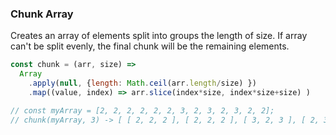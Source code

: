 ### Chunk Array

Creates an array of elements split into groups the length of size. 
If array can't be split evenly, the final chunk will be the remaining elements.

```js
const chunk = (arr, size) => 
  Array
    .apply(null, {length: Math.ceil(arr.length/size) })
    .map((value, index) => arr.slice(index*size, index*size+size) )

// const myArray = [2, 2, 2, 2, 2, 2, 3, 2, 3, 2, 3, 2, 2];
// chunk(myArray, 3) -> [ [ 2, 2, 2 ], [ 2, 2, 2 ], [ 3, 2, 3 ], [ 2, 3, 2 ], [ 2 ] ]
```
